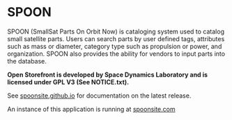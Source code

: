 SPOON
============

SPOON (SmallSat Parts On Orbit Now) is cataloging system used to catalog small satellite parts. Users can search parts by user defined tags, attributes such as mass or diameter, category type such as propulsion or power, and organization. SPOON also provides the ability for vendors to input parts into the database.

**Open Storefront is developed by Space Dynamics Laboratory and is licensed under GPL V3 (See NOTICE.txt).**

See [spoonsite.github.io](https://spoonsite.github.io) for documentation on the latest release.

An instance of this application is running at [spoonsite.com](https://spoonsite.com/openstorefront/login/index.html)
